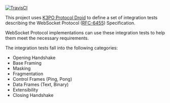 [![TravisCI](https://travis-ci.org/k3po/specification.ws.svg?branch=develop)](https://travis-ci.org/k3po/specification.ws)

This project uses [K3PO Protocol Droid](http://github.com/k3po/k3po) to define a set of integration tests describing the 
WebSocket Protocol ([RFC-6455](https://tools.ietf.org/html/rfc6455)) Specification.

WebSocket Protocol implementations can use these integration tests to help them meet the necessary requirements.

The integration tests fall into the following categories:
 * Opening Handshake
 * Base Framing
 * Masking
 * Fragmentation
 * Control Frames (Ping, Pong)
 * Data Frames (Text, Binary)
 * Extensibility
 * Closing Handshake
